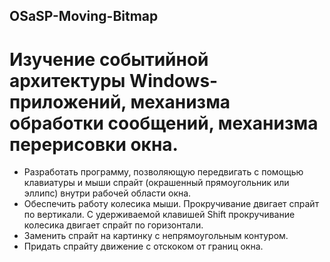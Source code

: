 ## OSaSP-Moving-Bitmap
# Изучение событийной архитектуры Windows-приложений, механизма обработки сообщений, механизма перерисовки окна.

* Разработать программу, позволяющую передвигать с помощью клавиатуры и мыши спрайт (окрашенный прямоугольник или эллипс) внутри рабочей области окна.
* Обеспечить работу колесика мыши. Прокручивание двигает спрайт по вертикали. С удерживаемой клавишей Shift прокручивание колесика двигает спрайт по горизонтали.
* Заменить спрайт на картинку с непрямоугольным контуром.
* Придать спрайту движение с отскоком от границ окна.
